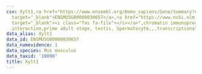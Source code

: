 ```yaml
---
csv: Xylt1,<a href="https://www.ensembl.org/Homo_sapiens/Gene/Summary?db=core;g=ENSMUSG00000030657"
  target="_blank">ENSMUSG00000030657</a>,<a href="https://www.ncbi.nlm.nih.gov/pubmed/25450459"
  target="_blank"><i class="fas fa-file"></i></a>",chromatin immunoprecipitation assay,direct
  interaction,prime adult stage, testis, Spermatocyte,,,transcriptional regulation,
data_alias: Xylt1
data_id: ENSMUSG00000030657
data_numevidence: 1
data_species: Mus musculus
data_taxid: '10090'
title: Xylt1
---
```

